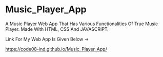 # Music_Player_App
A Music Player Web App That Has Various Functionalities Of True Music Player. Made With HTML, CSS And JAVASCRIPT. 

Link For My Web App Is Given Below ->

https://code08-ind.github.io/Music_Player_App/
